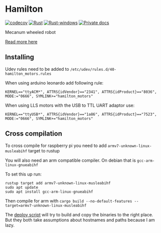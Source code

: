 # Hamilton

[![codecov](https://codecov.io/gh/dmweis/hamilton/branch/main/graph/badge.svg)](https://codecov.io/gh/dmweis/hamilton)
[![Rust](https://github.com/dmweis/hamilton/workflows/Rust/badge.svg)](https://github.com/dmweis/hamilton/actions)
[![Rust-windows](https://github.com/dmweis/hamilton/workflows/Rust-windows/badge.svg)](https://github.com/dmweis/hamilton/actions)
[![Private docs](https://github.com/dmweis/hamilton/workflows/Deploy%20Docs%20to%20GitHub%20Pages/badge.svg)](https://davidweis.dev/hamilton/hamilton/index.html)

Mecanum wheeled robot

[Read more here](https://davidweis.dev/hamilton)

## Installing

Udev rules need to be added to `/etc/udev/rules.d/40-hamilton_motors.rules`

When using arduino leonardo add following rule:

```shell
KERNEL=="ttyACM*", ATTRS{idVendor}=="2341", ATTRS{idProduct}=="8036", MODE:="0666", SYMLINK+="hamilton_motors"
```

When using LLS motors with the USB to TTL UART adaptor use:

```shell
KERNEL=="ttyUSB*", ATTRS{idVendor}=="1a86", ATTRS{idProduct}=="7523", MODE:="0666", SYMLINK+="hamilton_motors"
```

## Cross compilation

To cross compile for raspberry pi you need to add `armv7-unknown-linux-musleabihf` target to rustup

You will also need an arm compatible compiler. On debian that is `gcc-arm-linux-gnueabihf`

To set this up run:

```shell
rustup target add armv7-unknown-linux-musleabihf
sudo apt update
sudo apt install gcc-arm-linux-gnueabihf
```

Then compile for arm with `cargo build --no-default-features --target=armv7-unknown-linux-musleabihf`

The [deploy script](./deploy) will try to build and copy the binaries to the right place. But they both take assumptions about hostnames and paths because I am lazy.
